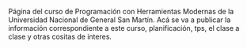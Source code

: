 Página del curso de Programación con Herramientas Modernas de la Universidad Nacional de General San Martín. Acá se va a publicar la información correspondiente a este curso, planificación, tps, el clase a clase y otras cositas de interes.